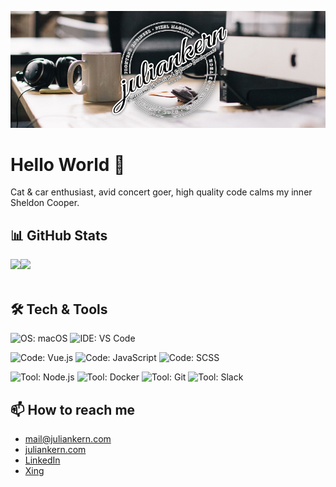[![Header](https://raw.githubusercontent.com/Keyes/Keyes/master/title_image.jpg "Header")](https://juliankern.com/)

# Hello World 👋

Cat & car enthusiast, avid concert goer, high quality code calms my inner Sheldon Cooper. 

## 📊 GitHub Stats
<div>
  <img src="https://github-readme-stats.keyes.vercel.app/api/top-langs/?username=Keyes&hide=php&layout=compact&title_color=d46363&icon_color=d46363" />
  <img align="left" src="https://github-readme-stats.keyes.vercel.app/api?username=Keyes&show_icons=true&count_private=true&hide=issues&include_all_commits=true&title_color=d46363&icon_color=d46363" />
</div><br />


## 🛠 Tech & Tools

![OS: macOS](https://img.shields.io/badge/OS-macOS-d46363?style=for-the-badge&logo=apple&logoColor=fff)
![IDE: VS Code](https://img.shields.io/badge/IDE-VS%20Code-d46363?style=for-the-badge&logo=visual-studio-code&logoColor=fff)

![Code: Vue.js](https://img.shields.io/badge/Code-Vue.js-d46363?style=for-the-badge&logo=vue.js&logoColor=fff)
![Code: JavaScript](https://img.shields.io/badge/Code-JavaScript-d46363?style=for-the-badge&logo=javascript&logoColor=fff)
![Code: SCSS](https://img.shields.io/badge/Code-SCSS-d46363?style=for-the-badge&logo=sass&logoColor=fff)

![Tool: Node.js](https://img.shields.io/badge/Tool-Node.js-d46363?style=for-the-badge&logo=node.js&logoColor=fff)
![Tool: Docker](https://img.shields.io/badge/Tool-Docker-d46363?style=for-the-badge&logo=docker&logoColor=fff)
![Tool: Git](https://img.shields.io/badge/Tool-Git-d46363?style=for-the-badge&logo=git&logoColor=fff)
![Tool: Slack](https://img.shields.io/badge/Tool-Slack-d46363?style=for-the-badge&logo=slack&logoColor=fff)


## 📫 How to reach me
- [mail@juliankern.com](mailto:mail@juliankern.com)
- [juliankern.com](https://juliankern.com)
- [LinkedIn](http://linkedin.com/in/juliankerncom)
- [Xing](https://www.xing.com/profile/Julian_Kern4)


<!--
**Keyes/Keyes** is a ✨ _special_ ✨ repository because its `README.md` (this file) appears on your GitHub profile.

Here are some ideas to get you started:

- 🔭 I’m currently working on ...
- 🌱 I’m currently learning ...
- 👯 I’m looking to collaborate on ...
- 🤔 I’m looking for help with ...
- 💬 Ask me about ...
- 📫 How to reach me: ...
- 😄 Pronouns: ...
- ⚡ Fun fact: ...
-->

